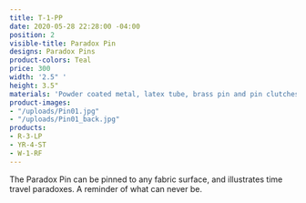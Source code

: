 ```yaml
---
title: T-1-PP
date: 2020-05-28 22:28:00 -04:00
position: 2
visible-title: Paradox Pin
designs: Paradox Pins
product-colors: Teal
price: 300
width: '2.5" '
height: 3.5"
materials: 'Powder coated metal, latex tube, brass pin and pin clutches. '
product-images:
- "/uploads/Pin01.jpg"
- "/uploads/Pin01_back.jpg"
products:
- R-3-LP
- YR-4-ST
- W-1-RF
---
```


The Paradox Pin can be pinned to any fabric surface, and illustrates time travel paradoxes. A reminder of what can never be. 